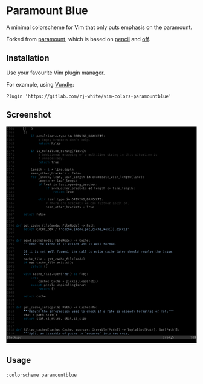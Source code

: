 # Paramount Blue

A minimal colorscheme for Vim that only puts emphasis on the paramount.

Forked from [paramount][], which is based on [pencil][] and [off][].

[paramount]: https://github.com/owickstrom/vim-colors-paramount
[pencil]: https://github.com/reedes/vim-colors-pencil
[off]: https://github.com/reedes/vim-colors-off

## Installation

Use your favourite Vim plugin manager.

For example, using [Vundle][]:

    Plugin 'https://gitlab.com/rj-white/vim-colors-paramountblue'

[Vundle]: https://github.com/VundleVim/Vundle.vim

## Screenshot

![Python](screenshots/python.png)

## Usage

    :colorscheme paramountblue
